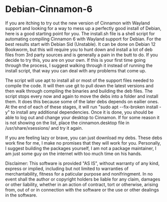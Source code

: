 # Debian-Cinnamon-6

If you are itching to try out the new version of Cinnamon with Wayland support and looking for a way to mess up a perfectly good install of Debian, here is a good starting point for you. The install.sh file is a shell script for automating compiling Cinnamon 6 with Wayland support for Debian. For the best results start with Debian Sid (Unstable). It can be done on Debian 12 Bookworm, but this will require you to hunt down and install a lot of deb files from 3rd party sources and is generally a pain in the butt to do. If you decide to try this, you are on your own. If this is your first time going through the process, I suggest walking through it instead of running the install script, that way you can deal with any problems that come up.

The script will use apt to install all or most of the support files needed to compile the code. It will then use git to pull down the latest versions and then walk through compiling the binaries and building the deb files. The script stops every now and again to move the debs into a folder and install them. It does this because some of the later debs depends on eailier ones. At the end of each of these stages, it will run "sudo apt --fix-broken install -y" to install any additional dependencies. Once it is done, you should be able to log out and change your desktop to Cinnamon. If for some reason it is not showing on the list, place the cinnamon.desktop file in /usr/share/xsessions/ and try it again.

If you are feeling lazy or brave, you can just download my debs. These debs work fine for me, I make no promises that they will work for you. Personally, I suggest building the packages yourself, I am not a package maintainer, I am just some guy on the internet with too much time on his hands.

Disclaimer: This software is provided "AS IS", without warranty of any kind, express or implied, including but not limited to warranties of merchantability, fitness for a paticular purpose and nonifringment. In no event shall the author or copyright holders be liable for any claim, damages or other liability, whether in an action of contract, tort or otherwise, arising from, out of or in connection with the software or the use or other dealings in the software.
